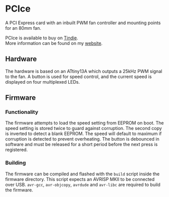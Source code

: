 # PCIce
A PCI Express card with an inbuilt PWM fan controller and mounting points for an 80mm fan.

PCIce is available to buy on [Tindie](https://www.tindie.com/products/sevencrumbs/pcice/).  
More information can be found on my [website](https://zoid.com.au/pcice/).
## Hardware
The hardware is based on an ATtiny13A which outputs a 25kHz PWM signal to the fan. A button is used for speed control, and the current speed is displayed on four multiplexed LEDs.
## Firmware
### Functionality
The firmware attempts to load the speed setting from EEPROM on boot. The speed setting is stored twice to guard against corruption. The second copy is inverted to detect a blank EEPROM. The speed will default to maximum if corruption is detected to prevent overheating. The button is debounced in software and must be released for a short period before the next press is registered.
### Building
The firmware can be compiled and flashed with the `build` script inside the firmware directory. This script expects an AVRISP MKII to be connected over USB. `avr-gcc`, `avr-objcopy`, `avrdude` and `avr-libc` are required to build the firmware.